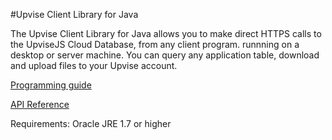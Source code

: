#Upvise Client Library for Java

The Upvise Client Library for Java allows you to make direct HTTPS calls to the UpviseJS Cloud Database, from any client program. runnning on a desktop or server machine. You can query any application table, download and upload files to your Upvise account.

[Programming guide](http://www.developer.upvise.com/guide/webservice.htm)

[API Reference](http://www.developer.upvise.com/api/webservice.htm)

Requirements: Oracle JRE 1.7 or higher
